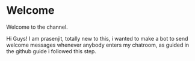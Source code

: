 # Welcome
Welcome to the channel.

Hi Guys!
I am prasenjit, totally new to this, i wanted to make a bot to send welcome messages whenever anybody enters my chatroom, as guided in the github guide i followed this step.
